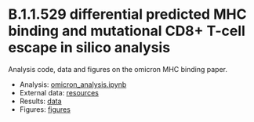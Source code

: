 # B.1.1.529 differential predicted MHC binding and mutational CD8+ T-cell escape in silico analysis


Analysis code, data and figures on the omicron MHC binding paper.


- Analysis: [omicron_analysis.ipynb](omicron_analysis.ipynb)
- External data: [resources](resources)
- Results: [data](data)
- Figures: [figures](figures)
